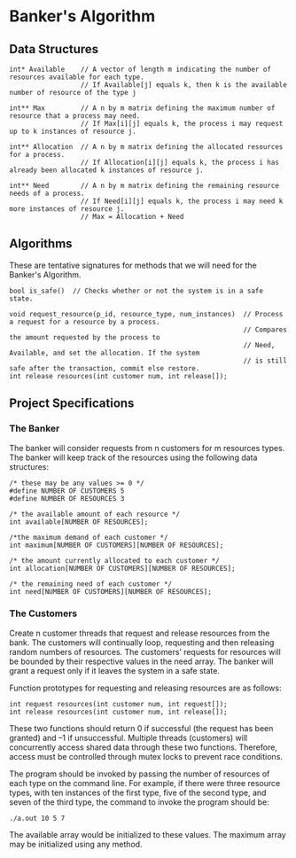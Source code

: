 # Banker's Algorithm

## Data Structures
```
int* Available    // A vector of length m indicating the number of resources available for each type.
                  // If Available[j] equals k, then k is the available number of resource of the type j
                
int** Max         // A n by m matrix defining the maximum number of resource that a process may need.
                  // If Max[i][j] equals k, the process i may request up to k instances of resource j.
                
int** Allocation  // A n by m matrix defining the allocated resources for a process.
                  // If Allocation[i][j] equals k, the process i has already been allocated k instances of resource j.
                  
int** Need        // A n by m matrix defining the remaining resource needs of a process.
                  // If Need[i][j] equals k, the process i may need k more instances of resource j.
                  // Max = Allocation + Need
```

## Algorithms
These are tentative signatures for methods that we will need for the Banker's Algorithm.
```
bool is_safe()  // Checks whether or not the system is in a safe state.

void request_resource(p_id, resource_type, num_instances)  // Process a request for a resource by a process.
                                                           // Compares the amount requested by the process to
                                                           // Need, Available, and set the allocation. If the system
                                                           // is still safe after the transaction, commit else restore.
int release resources(int customer num, int release[]);
```

## Project Specifications
### The Banker
The banker will consider requests from n customers for m resources types. The banker will keep track of the resources using the following data structures:
```
/* these may be any values >= 0 */
#define NUMBER OF CUSTOMERS 5
#define NUMBER OF RESOURCES 3

/* the available amount of each resource */
int available[NUMBER OF RESOURCES];

/*the maximum demand of each customer */
int maximum[NUMBER OF CUSTOMERS][NUMBER OF RESOURCES];

/* the amount currently allocated to each customer */
int allocation[NUMBER OF CUSTOMERS][NUMBER OF RESOURCES];

/* the remaining need of each customer */
int need[NUMBER OF CUSTOMERS][NUMBER OF RESOURCES];
```
### The Customers
Create n customer threads that request and release resources from the bank. The customers will continually loop, requesting and then releasing random numbers of resources. The customers’ requests for resources will be bounded
by their respective values in the need array. The banker will grant a request only if it leaves the system in a safe state.

Function prototypes for requesting and releasing resources are as follows:
```
int request resources(int customer num, int request[]);
int release resources(int customer num, int release[]);
```
These two functions should return 0 if successful (the request has been granted) and –1 if unsuccessful. Multiple threads (customers) will concurrently access shared data through these two functions. Therefore, access must be controlled through mutex locks to prevent race conditions.

The program should be invoked by passing the number of resources of each type on the command line. For example, if there were three resource types, with ten instances of the first type, five of the second type, and seven of the third type, the command to invoke the program should be:
```
./a.out 10 5 7
```
The available array would be initialized to these values. The maximum array may be initialized using any method.
